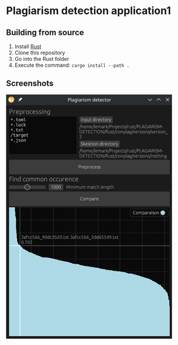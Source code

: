 # Plagiarism detection application1
## Building from source
1. Install [Rust](https://www.rust-lang.org/tools/install)
2. Clone this repository
3. Go into the Rust folder
4. Execute the command: `cargo install --path .`

## Screenshots
![Screenshot](app_screenshot.png)